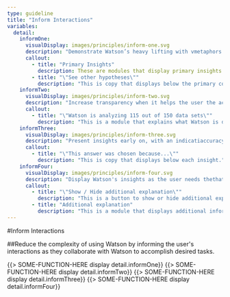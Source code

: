 ```yaml
---
type: guideline
title: "Inform Interactions"
variables:
  detail:
    informOne:
      visualDisplay: images/principles/inform-one.svg
      description: "Demonstrate Watson’s heavy lifting with vmetaphors and indications of the actions Watson takes."
      callout:
        - title: "Primary Insights"
          description: These are modules that display primary insights.
        - title: "\"See other hypotheses\""
          description: "This is copy that displays below the primary content."
    informTwo:
      visualDisplay: images/principles/inform-two.svg
      description: "Increase transparency when it helps the user the accuracy of the insights Watson returns."
      callout:
        - title: "\"Watson is analyzing 115 out of 150 data sets\""
          description: "This is a module that explains what Watson is doing."
    informThree: 
      visualDisplay: images/principles/inform-three.svg
      description: "Present insights early on, with an indicatiaccuracy or obscurity."
      callout:
        - title: "\"This answer was chosen because...\""
          description: "This is copy that displays below each insight."
    informFour:
      visualDisplay: images/principles/inform-four.svg
      description: "Display Watson's insights as the user needs thethat interfaces aren't cluttered or overwhelming."
      callout:
        - title: "\"Show / Hide additional explanation\""
          description: "This is a button to show or hide additional explanation."
        - title: "Additional explanation"
          description: "This is a module that displays additional information."
---
```

#Inform Interactions

##Reduce the complexity of using Watson by informing the user's interactions as they collaborate with Watson to accomplish desired tasks.

{{> SOME-FUNCTION-HERE display detail.informOne}}
{{> SOME-FUNCTION-HERE display detail.informTwo}}
{{> SOME-FUNCTION-HERE display detail.informThree}}
{{> SOME-FUNCTION-HERE display detail.informFour}}
